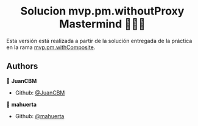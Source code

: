 <h1 align="center">Solucion mvp.pm.withoutProxy Mastermind   👨🏻‍💻   </h1>

Esta versión está realizada a partir de la solución entregada de la práctica en la rama [mvp.pm.withComposite](https://github.com/mahuerta/MasterMind/tree/mvp.pm.withComposite).

## Authors

👤 **JuanCBM**
* Github: [@JuanCBM](https://github.com/JuanCBM)

👤 **mahuerta**
* Github: [@mahuerta](https://github.com/mahuerta)
